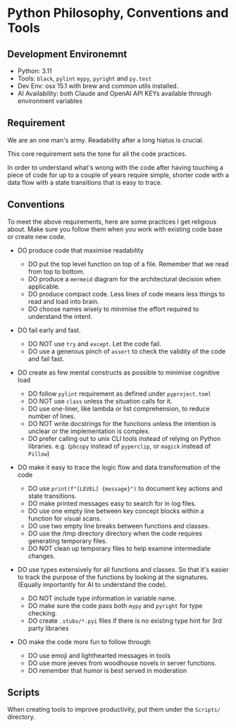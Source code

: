 # Python Philosophy, Conventions and Tools

## Development Environemnt

- Python: 3.11
- Tools: `black`, `pylint` `mypy`, `pyright` and `py.test`
- Dev Env: osx 15.1 with brew and common utils installed. 
- AI Availability: both Claude and OpenAI API KEYs available through environment variables


## Requirement

We are an one man's army. Readability after a long hiatus is crucial. 

This core requirement sets the tone for all the code practices.

In order to understand what's wrong with the code after having touching 
a piece of code for up to a couple of years require simple, shorter code 
with a data flow with a state transitions that is easy to trace.


## Conventions

To meet the above requirements, here are some practices I get religious about.
Make sure you follow them when you work with existing code base or create new
code.

- DO produce code that maximise readability
  * DO put the top level function on top of a file. Remember that we read from top to bottom.
  * DO produce a `mermeid` diagram for the architectural decision when applicable.
  * DO produce compact code. Less lines of code means less things to read and load into brain.
  * DO choose names wisely to minimise the effort required to understand the intent.

- DO fail early and fast.  
  * DO NOT use `try` and `except`. Let the code fail.
  * DO use a generous pinch of `assert` to check the validity of the code and fail fast.

- DO create as few mental constructs as possible to minimise cognitive load
  * DO follow `pylint` requirement as defined under `pyproject.toml` 
  * DO NOT use `class` unless the situation calls for it.
  * DO use one-liner, like lambda or list comprehension, to reduce number of lines.
  * DO NOT write docstrings for the functions unless the intention is unclear or
    the implementation is complex.
  * DO prefer calling out to unix CLI tools instead of relying on Python libraries. 
    e.g. (`pbcopy` instead of `pyperclip`, or `magick` instead of `Pillow`)

- DO make it easy to trace the logic flow and data transformation of the code
  * DO use `print(f"[LEVEL] {message}")` to document key actions and state transitions.
  * DO make printed messages easy to search for in log files.
  * DO use one empty line between key concept blocks within a function for visual scans.
  * DO use two empty line breaks between functions and classes. 
  * DO use the /tmp directory directory when the code requires generating temporary files.
  * DO NOT clean up temporary files to help examine intermediate changes.

- DO use types extensively for all functions and classes. So that it's easier to 
  track the purpose of the functions by looking at the signatures. (Equally
  importantly for AI to understand the code).
  * DO NOT include type information in variable name.
  * DO make sure the code pass both `mypy` and `pyright` for type checking. 
  * DO create `.stubs/*.pyi` files if there is no existing type hint for 3rd party libraries 

- DO make the code more fun to follow through
  * DO use emoji and lighthearted messages in tools
  * DO use more jeeves from woodhouse novels in server functions.
  * DO remember that humor is best served in moderation


## Scripts

When creating tools to improve productivity, put them under the `Scripts/` directory.

